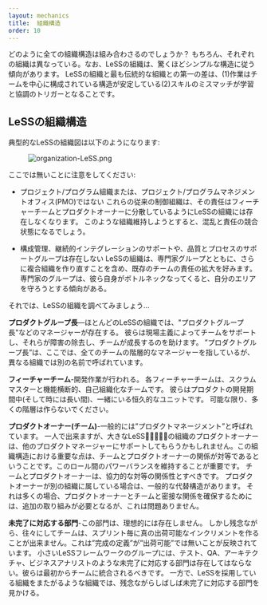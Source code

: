 ```yaml
---
layout: mechanics
title:  組織構造
order: 10
---
```


<!---
How does this all fit together in an organizational structure? Of course, each organization is different, yet LeSS organizations tend to follow a surprisingly simple structure. The first difference between LeSS organizations and most traditional ones is that the structure is stable as (1) work is organized around teams, and (2) mismatch of skills triggers learning and coordination within existing teams.
--->
どのように全ての組織構造は組み合わさるのでしょうか？
もちろん、それぞれの組織は異なっている。なお、LeSSの組織は、驚くほどシンプルな構造に従う傾向があります。
LeSSの組織と最も伝統的な組織との第一の差は、(1)作業はチームを中心に構成されている構造が安定している(2)スキルのミスマッチが学習と協調のトリガーとなることです。

<!---
## LeSS Organizational Structure
--->
## LeSSの組織構造

<!---
A typical LeSS organizational chart looks like this:
--->
典型的なLeSSの組織図は以下のようになります:

<figure>
  <img src="/img/organizational-structure/xorganization-LeSS.png.pagespeed.ic.R51VOdvboZ.png" alt="organization-LeSS.png">
</figure>

<!---
Notice what isn’t here:
--->
ここでは無いことに注意をしてください:

<!---
* No project/program organization or project/program management office (PMO).
These traditional control organizations cease to exist in a LeSS organization as their responsibilities are distributed between the feature teams and the Product Owner. Insisting on keeping such organizations will cause confusion and conflicts of responsibilities.
--->
* プロジェクト/プログラム組織または、プロジェクト/プログラムマネジメントオフィス(PMO)ではない
これらの従来の制御組織は、その責任はフィーチャーチームとプロダクトオーナーに分散しているようにLeSSの組織には存在しなくなります。
このような組織維持しようとすると、混乱と責任の競合状態になるでしょう。

<!---
* No support groups such as configuration management, continuous integration support, or “quality and process”.
LeSS organizations prefer to expand the existing teams responsibility to include this work over creating more complex organization with specialized groups. Specialized support groups tend to ‘own’ their area which leads to them becoming a bottleneck.
--->
* 構成管理、継続的インテグレーションのサポートや、品質とプロセスのサポートグループは存在しない
LeSSの組織は、専門家グループとともに、さらに複合組織を作り直すことを含め、既存のチームの責任の拡大を好みます。
専門家のグループは、彼ら自身がボトルネックなってくると、自分のエリアを守ろうとする傾向がある。

<!---
Let’s examine a LeSS organization…
--->
それでは、LeSSの組織を調べてみましょう...

<!---
**Head of the Product Group**—Most LeSS organizations still have managers including a “head of product group.” They support the teams by Go See and help them remove obstacles and improve. LeSS organizations don’t have matrix structures and there are no “dotted-line” managers.
“Head of Product Group” is called differently in different organization, here we mean the hierarchical manager of all the teams.
--->
**プロダクトグループ長**—ほとんどのLeSSの組織では、"プロダクトグループ長"などのマネージャーが存在する。
彼らは現場主義によってチームをサポートし、それらが障害の除去し、チームが成長するのを助けます。
”プロダクトグループ長”は、ここでは、全てのチームの階層的なマネージャーを指しているが、異なる組織では別の名前で呼ばれています。

<!---
**Feature teams**—This is where the development work is done. Each team is cross-functional, self-managing feature team with a ScrumMaster. They are permanent units that stay together for the duration of a product (and sometimes longer). Avoid lots of hierarchical layers as much as possible.
--->
**フィーチャーチーム**-開発作業が行われる。
各フィーチャーチームは、スクラムマスターと機能横断的、自己組織化なチームです。
彼らはプロダクトの開発期間中(そして時には長い間)、一緒にいる恒久的なユニットです。
可能な限り、多くの階層は作らないでください。

<!---
**Product Owner (Team)**—This is also commonly called “Product Management.” It can be one person but in a larger LeSS organization the Product Owner might be supported by other product managers.
An important point in this organizational structure is that the Teams and the Product Owner are peers. This important to keep the power balanced between the roles. The Teams and Product Owner should have a cooperative peer relationship.
A common alternative structure is when the Product Owner belongs to a different organization. This is OK though it does often require additional effort to ensure the Product Owner has a close relationship with the Teams.
--->
**プロダクトオーナー(チーム)**-一般的には”プロダクトマネージメント”と呼ばれています。
一人で出来ますが、大きなLeSSの組織のプロダクトオーナーは、他のプロダクトマネージャーにサポートしてもらうかもしれません。この組織構造における重要な点は、チームとプロダクトオーナーの関係が対等であるということです。このロール間のパワーバランスを維持することが重要です。
チームとプロダクトオーナーは、協力的な対等の関係性とすべきです。
プロダクトオーナーが別の組織に属している場合は、一般的な代替構造があります。
それは多くの場合、プロダクトオーナーとチームと密接な関係を確保するためには、追加の取り組みが必要となるが、これは問題ありません。

<!---
**Undone department**—This department, ideally, does not exists.
But unfortunately sometimes the teams are not yet able to create a true shippable increment every Sprint. This is reflected by their “Definition of Done” not being equal to “Potentially Shippable.” Undone departments such as test, QA, architecture, or business analysis groups should never exist in the smaller LeSS framework groups as they should be integrated into the teams from the start. On the other hand, we unfortunately frequently still see an operations or production undone department in LeSS adoptions, as they often cross organizational boundaries.
--->
**未完了に対応する部門**-この部門は、理想的には存在しません。
しかし残念ながら、往々にしてチームは、スプリント毎に真の出荷可能なインクリメントを作ることが出来ません。これは”完成の定義”が”出荷可能”では無いことが反映されています。
小さいLeSSフレームワークのグループには、テスト、QA、アーキテクチャ、ビジネスアナリストのような未完了に対応する部門は存在してはならない。彼らは最初からチームに統合されるべきです。
一方で、LeSSを採用している組織をまたがるような組織では、残念ながらしばしば未完了に対応する部門を見かける。

